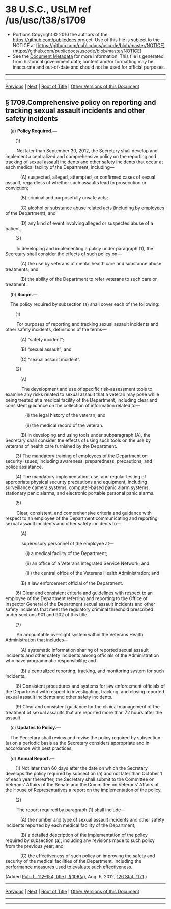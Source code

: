 ---
---

# 38 U.S.C., USLM ref /us/usc/t38/s1709

* Portions Copyright © 2016 the authors of the https://github.com/publicdocs project.
  Use of this file is subject to the NOTICE at [https://github.com/publicdocs/uscode/blob/master/NOTICE](https://github.com/publicdocs/uscode/blob/master/NOTICE)
* See the [Document Metadata](././../../../../../..//README.md) for more information.
  This file is generated from historical government data; content and/or formatting may be inaccurate and out-of-date and should not be used for official purposes.

----------
----------

[Previous](./../../../../../..//us/usc/t38/ptII/ch17/schI/m__us_usc_t38_s1708.md) | [Next](./../../../../../..//us/usc/t38/ptII/ch17/schI/m__us_usc_t38_s1709A.md) | [Root of Title](./../../../../../../) | [Other Versions of this Document](https://publicdocs.github.io/go/links?ns=uslm&ref=%2Fus%2Fusc%2Ft38%2Fs1709)

## § 1709.Comprehensive policy on reporting and tracking sexual assault incidents and other safety incidents

    (a) __Policy Required.—__ 

        (1)

         Not later than September 30, 2012, the Secretary shall develop and implement a centralized and comprehensive policy on the reporting and tracking of sexual assault incidents and other safety incidents that occur at each medical facility of the Department, including—

            (A) suspected, alleged, attempted, or confirmed cases of sexual assault, regardless of whether such assaults lead to prosecution or conviction;

            (B) criminal and purposefully unsafe acts;

            (C) alcohol or substance abuse related acts (including by employees of the Department); and

            (D) any kind of event involving alleged or suspected abuse of a patient.

        (2)

         In developing and implementing a policy under paragraph (1), the Secretary shall consider the effects of such policy on—

            (A) the use by veterans of mental health care and substance abuse treatments; and

            (B) the ability of the Department to refer veterans to such care or treatment.

    (b) __Scope.—__ 

    The policy required by subsection (a) shall cover each of the following:

        (1)

         For purposes of reporting and tracking sexual assault incidents and other safety incidents, definitions of the terms—

            (A) “safety incident”;

            (B) “sexual assault”; and

            (C) “sexual assault incident”.

        (2)

            (A)

             The development and use of specific risk-assessment tools to examine any risks related to sexual assault that a veteran may pose while being treated at a medical facility of the Department, including clear and consistent guidance on the collection of information related to—

                (i) the legal history of the veteran; and

                (ii) the medical record of the veteran.

            (B) In developing and using tools under subparagraph (A), the Secretary shall consider the effects of using such tools on the use by veterans of health care furnished by the Department.

        (3) The mandatory training of employees of the Department on security issues, including awareness, preparedness, precautions, and police assistance.

        (4) The mandatory implementation, use, and regular testing of appropriate physical security precautions and equipment, including surveillance camera systems, computer-based panic alarm systems, stationary panic alarms, and electronic portable personal panic alarms.

        (5)

         Clear, consistent, and comprehensive criteria and guidance with respect to an employee of the Department communicating and reporting sexual assault incidents and other safety incidents to—

            (A)

             supervisory personnel of the employee at—

                (i) a medical facility of the Department;

                (ii) an office of a Veterans Integrated Service Network; and

                (iii) the central office of the Veterans Health Administration; and

            (B) a law enforcement official of the Department.

        (6) Clear and consistent criteria and guidelines with respect to an employee of the Department referring and reporting to the Office of Inspector General of the Department sexual assault incidents and other safety incidents that meet the regulatory criminal threshold prescribed under sections 901 and 902 of this title.

        (7)

         An accountable oversight system within the Veterans Health Administration that includes—

            (A) systematic information sharing of reported sexual assault incidents and other safety incidents among officials of the Administration who have programmatic responsibility; and

            (B) a centralized reporting, tracking, and monitoring system for such incidents.

        (8) Consistent procedures and systems for law enforcement officials of the Department with respect to investigating, tracking, and closing reported sexual assault incidents and other safety incidents.

        (9) Clear and consistent guidance for the clinical management of the treatment of sexual assaults that are reported more than 72 hours after the assault.

    (c) __Updates to Policy.—__ 

    The Secretary shall review and revise the policy required by subsection (a) on a periodic basis as the Secretary considers appropriate and in accordance with best practices.

    (d) __Annual Report.—__ 

        (1) Not later than 60 days after the date on which the Secretary develops the policy required by subsection (a) and not later than October 1 of each year thereafter, the Secretary shall submit to the Committee on Veterans’ Affairs of the Senate and the Committee on Veterans’ Affairs of the House of Representatives a report on the implementation of the policy.

        (2)

         The report required by paragraph (1) shall include—

            (A) the number and type of sexual assault incidents and other safety incidents reported by each medical facility of the Department;

            (B) a detailed description of the implementation of the policy required by subsection (a), including any revisions made to such policy from the previous year; and

            (C) the effectiveness of such policy on improving the safety and security of the medical facilities of the Department, including the performance measures used to evaluate such effectiveness.

(Added [Pub. L. 112–154, title I, § 106(a)][/us/pl/112/154/s106/a], Aug. 6, 2012, [126 Stat. 1171][/us/stat/126/1171].)

----------

[Previous](./../../../../../..//us/usc/t38/ptII/ch17/schI/m__us_usc_t38_s1708.md) | [Next](./../../../../../..//us/usc/t38/ptII/ch17/schI/m__us_usc_t38_s1709A.md) | [Root of Title](./../../../../../../) | [Other Versions of this Document](https://publicdocs.github.io/go/links?ns=uslm&ref=%2Fus%2Fusc%2Ft38%2Fs1709)

----------
----------

[/us/pl/112/154/s106/a]: https://publicdocs.github.io/go/links?ns=uslm&ref=%2Fus%2Fpl%2F112%2F154%2Fs106%2Fa
[/us/stat/126/1171]: https://publicdocs.github.io/go/links?ns=uslm&ref=%2Fus%2Fstat%2F126%2F1171


